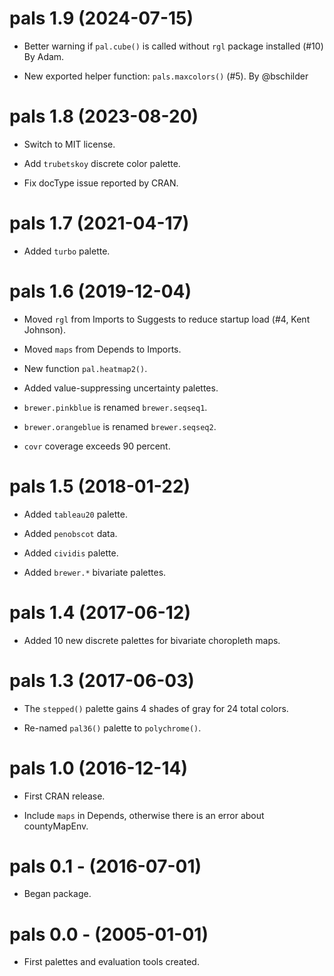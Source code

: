 # pals 1.9 (2024-07-15)

* Better warning if `pal.cube()` is called without `rgl` package installed (#10) By Adam.

* New exported helper function: `pals.maxcolors()` (#5). By @bschilder


# pals 1.8 (2023-08-20)

* Switch to MIT license.

* Add `trubetskoy` discrete color palette.

* Fix docType issue reported by CRAN.


# pals 1.7 (2021-04-17)

* Added `turbo` palette.


# pals 1.6 (2019-12-04)

* Moved `rgl` from Imports to Suggests to reduce startup load (#4, Kent Johnson).

* Moved `maps` from Depends to Imports.

* New function `pal.heatmap2()`.

* Added value-suppressing uncertainty palettes.

* `brewer.pinkblue` is renamed `brewer.seqseq1`.

* `brewer.orangeblue` is renamed `brewer.seqseq2`.

* `covr` coverage exceeds 90 percent.


# pals 1.5 (2018-01-22)

* Added `tableau20` palette.

* Added `penobscot` data.

* Added `cividis` palette.

* Added `brewer.*` bivariate palettes.


# pals 1.4 (2017-06-12)

* Added 10 new discrete palettes for bivariate choropleth maps.


# pals 1.3 (2017-06-03)

* The `stepped()` palette gains 4 shades of gray for 24 total colors.

* Re-named `pal36()` palette to `polychrome()`.


# pals 1.0 (2016-12-14)

* First CRAN release.

* Include `maps` in Depends, otherwise there is an error about countyMapEnv.


# pals 0.1 - (2016-07-01)

* Began package.


# pals 0.0 - (2005-01-01)

* First palettes and evaluation tools created.

